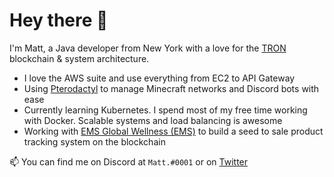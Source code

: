 # Hey there 👋
I'm Matt, a Java developer from New York with a love for the [TRON](https://tronscan.org/#/) blockchain & system architecture.
- I love the AWS suite and use everything from EC2 to API Gateway
- Using [Pterodactyl](https://github.com/pterodactyl/panel/) to manage Minecraft networks and Discord bots with ease
- Currently learning Kubernetes. I spend most of my free time working with Docker. Scalable systems and load balancing is awesome
- Working with [EMS Global Wellness (EMS)](https://twitter.com/EMS_token) to build a seed to sale product tracking system on the blockchain

📫 You can find me on Discord at `Matt.#0001` or on [Twitter](https://twitter.com/mjmalec41)
